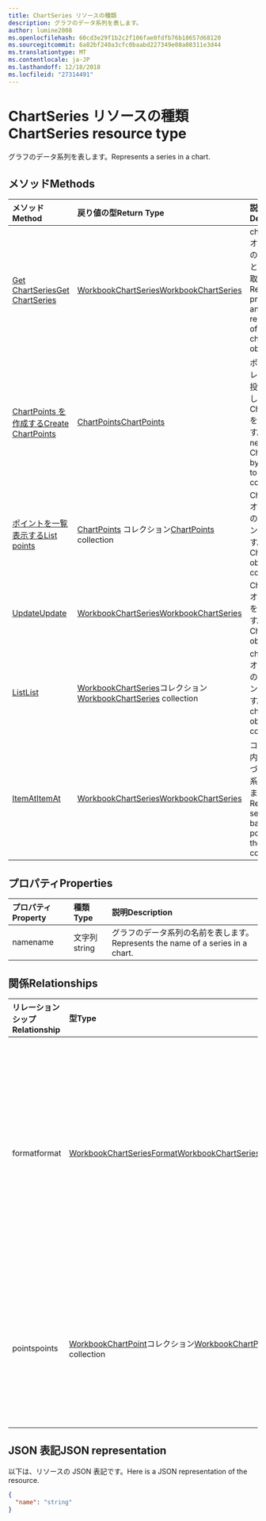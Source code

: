 ```yaml
---
title: ChartSeries リソースの種類
description: グラフのデータ系列を表します。
author: lumine2008
ms.openlocfilehash: 60cd3e29f1b2c2f106fae0fdfb76b18657d68120
ms.sourcegitcommit: 6a82bf240a3cfc0baabd227349e08a08311e3d44
ms.translationtype: MT
ms.contentlocale: ja-JP
ms.lasthandoff: 12/18/2018
ms.locfileid: "27314491"
---
```

# <a name="chartseries-resource-type"></a><span data-ttu-id="9af49-103">ChartSeries リソースの種類</span><span class="sxs-lookup"><span data-stu-id="9af49-103">ChartSeries resource type</span></span>

<span data-ttu-id="9af49-104">グラフのデータ系列を表します。</span><span class="sxs-lookup"><span data-stu-id="9af49-104">Represents a series in a chart.</span></span>


## <a name="methods"></a><span data-ttu-id="9af49-105">メソッド</span><span class="sxs-lookup"><span data-stu-id="9af49-105">Methods</span></span>

| <span data-ttu-id="9af49-106">メソッド</span><span class="sxs-lookup"><span data-stu-id="9af49-106">Method</span></span>           | <span data-ttu-id="9af49-107">戻り値の型</span><span class="sxs-lookup"><span data-stu-id="9af49-107">Return Type</span></span>    |<span data-ttu-id="9af49-108">説明</span><span class="sxs-lookup"><span data-stu-id="9af49-108">Description</span></span>|
|:---------------|:--------|:----------|
|[<span data-ttu-id="9af49-109">Get ChartSeries</span><span class="sxs-lookup"><span data-stu-id="9af49-109">Get ChartSeries</span></span>](../api/chartseries-get.md) | [<span data-ttu-id="9af49-110">WorkbookChartSeries</span><span class="sxs-lookup"><span data-stu-id="9af49-110">WorkbookChartSeries</span></span>](chartseries.md) |<span data-ttu-id="9af49-111">chartSeries オブジェクトのプロパティと関係を読み取ります。</span><span class="sxs-lookup"><span data-stu-id="9af49-111">Read properties and relationships of chartSeries object.</span></span>|
|[<span data-ttu-id="9af49-112">ChartPoints を作成する</span><span class="sxs-lookup"><span data-stu-id="9af49-112">Create ChartPoints</span></span>](../api/chartseries-post-points.md) |[<span data-ttu-id="9af49-113">ChartPoints</span><span class="sxs-lookup"><span data-stu-id="9af49-113">ChartPoints</span></span>](chartpoint.md)| <span data-ttu-id="9af49-114">ポイント コレクションに投稿して、新しい ChartPoints を作成します。</span><span class="sxs-lookup"><span data-stu-id="9af49-114">Create a new ChartPoints by posting to the points collection.</span></span>|
|[<span data-ttu-id="9af49-115">ポイントを一覧表示する</span><span class="sxs-lookup"><span data-stu-id="9af49-115">List points</span></span>](../api/chartseries-list-points.md) |<span data-ttu-id="9af49-116">[ChartPoints](chartpoint.md) コレクション</span><span class="sxs-lookup"><span data-stu-id="9af49-116">[ChartPoints](chartpoint.md) collection</span></span>| <span data-ttu-id="9af49-117">ChartPoints オブジェクトのコレクションを取得します。</span><span class="sxs-lookup"><span data-stu-id="9af49-117">Get a ChartPoints object collection.</span></span>|
|[<span data-ttu-id="9af49-118">Update</span><span class="sxs-lookup"><span data-stu-id="9af49-118">Update</span></span>](../api/chartseries-update.md) | [<span data-ttu-id="9af49-119">WorkbookChartSeries</span><span class="sxs-lookup"><span data-stu-id="9af49-119">WorkbookChartSeries</span></span>](chartseries.md) |<span data-ttu-id="9af49-120">ChartSeries オブジェクトを更新します。</span><span class="sxs-lookup"><span data-stu-id="9af49-120">Update ChartSeries object.</span></span> |
|[<span data-ttu-id="9af49-121">List</span><span class="sxs-lookup"><span data-stu-id="9af49-121">List</span></span>](../api/chartseries-list.md) | <span data-ttu-id="9af49-122">[WorkbookChartSeries](chartseries.md)コレクション</span><span class="sxs-lookup"><span data-stu-id="9af49-122">[WorkbookChartSeries](chartseries.md) collection</span></span> |<span data-ttu-id="9af49-123">chartSeries オブジェクトのコレクションを取得します。</span><span class="sxs-lookup"><span data-stu-id="9af49-123">Get chartSeries object collection.</span></span> |
|[<span data-ttu-id="9af49-124">ItemAt</span><span class="sxs-lookup"><span data-stu-id="9af49-124">ItemAt</span></span>](../api/chartseriescollection-itemat.md)|[<span data-ttu-id="9af49-125">WorkbookChartSeries</span><span class="sxs-lookup"><span data-stu-id="9af49-125">WorkbookChartSeries</span></span>](chartseries.md)|<span data-ttu-id="9af49-126">コレクション内の位置に基づいてデータ系列を取得します。</span><span class="sxs-lookup"><span data-stu-id="9af49-126">Retrieves a series based on its position in the collection</span></span>|

## <a name="properties"></a><span data-ttu-id="9af49-127">プロパティ</span><span class="sxs-lookup"><span data-stu-id="9af49-127">Properties</span></span>
| <span data-ttu-id="9af49-128">プロパティ</span><span class="sxs-lookup"><span data-stu-id="9af49-128">Property</span></span>     | <span data-ttu-id="9af49-129">種類</span><span class="sxs-lookup"><span data-stu-id="9af49-129">Type</span></span>   |<span data-ttu-id="9af49-130">説明</span><span class="sxs-lookup"><span data-stu-id="9af49-130">Description</span></span>|
|:---------------|:--------|:----------|
|<span data-ttu-id="9af49-131">name</span><span class="sxs-lookup"><span data-stu-id="9af49-131">name</span></span>|<span data-ttu-id="9af49-132">文字列</span><span class="sxs-lookup"><span data-stu-id="9af49-132">string</span></span>|<span data-ttu-id="9af49-133">グラフのデータ系列の名前を表します。</span><span class="sxs-lookup"><span data-stu-id="9af49-133">Represents the name of a series in a chart.</span></span>|

## <a name="relationships"></a><span data-ttu-id="9af49-134">関係</span><span class="sxs-lookup"><span data-stu-id="9af49-134">Relationships</span></span>
| <span data-ttu-id="9af49-135">リレーションシップ</span><span class="sxs-lookup"><span data-stu-id="9af49-135">Relationship</span></span> | <span data-ttu-id="9af49-136">型</span><span class="sxs-lookup"><span data-stu-id="9af49-136">Type</span></span>   |<span data-ttu-id="9af49-137">説明</span><span class="sxs-lookup"><span data-stu-id="9af49-137">Description</span></span>|
|:---------------|:--------|:----------|
|<span data-ttu-id="9af49-138">format</span><span class="sxs-lookup"><span data-stu-id="9af49-138">format</span></span>|[<span data-ttu-id="9af49-139">WorkbookChartSeriesFormat</span><span class="sxs-lookup"><span data-stu-id="9af49-139">WorkbookChartSeriesFormat</span></span>](chartseriesformat.md)|<span data-ttu-id="9af49-p101">グラフ の系列の書式設定を表します。これには塗りつぶしと線の書式設定などがあります。値の取得のみ可能です。</span><span class="sxs-lookup"><span data-stu-id="9af49-p101">Represents the formatting of a chart series, which includes fill and line formatting. Read-only.</span></span>|
|<span data-ttu-id="9af49-142">points</span><span class="sxs-lookup"><span data-stu-id="9af49-142">points</span></span>|<span data-ttu-id="9af49-143">[WorkbookChartPoint](chartpoint.md)コレクション</span><span class="sxs-lookup"><span data-stu-id="9af49-143">[WorkbookChartPoint](chartpoint.md) collection</span></span>|<span data-ttu-id="9af49-p102">データ系列にあるすべてのポイントのコレクションを返します。値の取得のみ可能です。</span><span class="sxs-lookup"><span data-stu-id="9af49-p102">Represents a collection of all points in the series. Read-only.</span></span>|

## <a name="json-representation"></a><span data-ttu-id="9af49-146">JSON 表記</span><span class="sxs-lookup"><span data-stu-id="9af49-146">JSON representation</span></span>

<span data-ttu-id="9af49-147">以下は、リソースの JSON 表記です。</span><span class="sxs-lookup"><span data-stu-id="9af49-147">Here is a JSON representation of the resource.</span></span>

<!-- {
  "blockType": "resource",
  "baseType": "microsoft.graph.entity",
  "optionalProperties": [

  ],
  "@odata.type": "microsoft.graph.workbookChartSeries"
}-->

```json
{
  "name": "string"
}

```

<!-- uuid: 8fcb5dbc-d5aa-4681-8e31-b001d5168d79
2015-10-25 14:57:30 UTC -->
<!-- {
  "type": "#page.annotation",
  "description": "ChartSeries resource",
  "keywords": "",
  "section": "documentation",
  "tocPath": ""
}-->